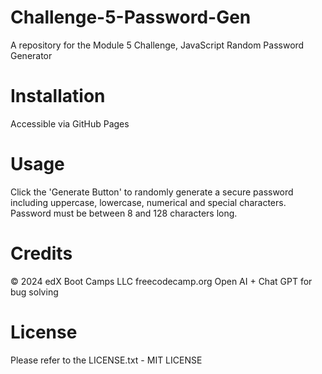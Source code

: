# Challenge-5-Password-Gen
A repository for the Module 5 Challenge, JavaScript Random Password Generator 

# Installation

Accessible via GitHub Pages

# Usage

Click the 'Generate Button' to randomly generate a secure password including uppercase, lowercase, numerical and special characters. Password must be between 8 and 128 characters long.

# Credits
© 2024 edX Boot Camps LLC 
freecodecamp.org
Open AI + Chat GPT for bug solving

# License 

Please refer to the LICENSE.txt - MIT LICENSE